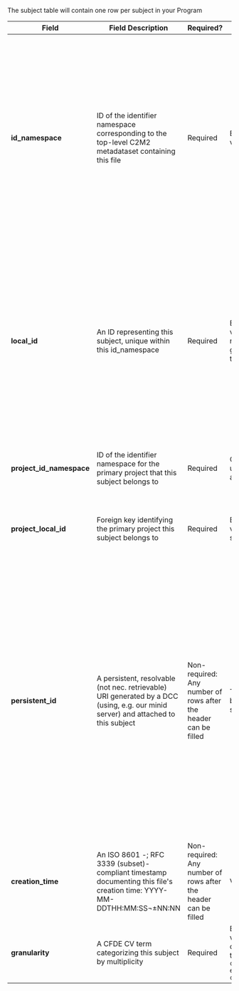 The subject table will contain one row per subject in your Program			

Field | Field Description | Required? |  Attributes | Extra Info 
------|-------------------|-----------|-------------|------------
**id_namespace** | ID of the identifier namespace corresponding to the top-level C2M2 metadataset containing this file	| Required | Every row must have a value; Value type is string | id_namespace is the unique identifier for your program, or some subset of your program, that identifies it as your data. In the simplest case, your program would use the exact same value for the id_namespace column in every row for every table. More complex Programs may choose to use multiple namespaces. id_namespaces should all be listed in the [primary_dcc_contact table](./TableInfo:-primary_dcc_contact.tsv)
**local_id** | An ID representing this subject, unique within this id_namespace | Required|  Every row must have a value; The value in each row must be different for a given namespace; Value type is string | Each individual subject needs a unique local_id value (every row should be different). The local_id column appears in many tables but values should not be repeated across tables. e.g. 'file' local_id is a separate concept from 'biosample' local_id. If your program is using a single id_namespace, then every value for every local_id across all tables should be unique.
**project_id_namespace** | ID of the identifier namespace for the primary project that this subject belongs to | Required | Column header must be used, Every row must have a value, Value type is string | If you have not implemented multiple namespaces, this will be the same as id_namespace. 
**project_local_id** | Foreign key identifying the primary project this subject belongs to | Required | Every row must have a value; Value can be any string | For each row (each subject), this will be the value of 'local_id' in the [project table](./TableInfo:-project.tsv) for the project this subject belongs to
**persistent_id** | A persistent, resolvable (not nec. retrievable) URI generated by a DCC (using, e.g. our minid server) and attached to this subject | Non-required: Any number of rows after the header can be filled | The value in each row must be different; Value type is string  | Meant to serve as a permanent address to which landing pages (which summarize metadata associated with this subject) and other relevant annotations and functions can optionally be attached, including information enabling resolution to a network location from which the file can be downloaded. **Actual network locations must not be embedded directly within this identifier: one level of indirection is required in order to protect persistent_id values from changes in network location over time as files are moved around.**
**creation_time** | An ISO 8601 -; RFC 3339 (subset)-compliant timestamp documenting this file's creation time: YYYY-MM-DDTHH:MM:SS¬±NN:NN | Non-required: Any number of rows after the header can be filled | Value must be datetime  | Example valid dates: `2021-01-08`, `2021-01-08T00:45:40Z`, `2021-01-08T00:45:40+00:00`
**granularity** | A CFDE CV term categorizing this subject by multiplicity | Required | Every row must have a value; Value must be a valid cfde_subject_granularity, in the form: `cfde_subject_granularity:X e.g. cfde_subject_granularity:0` | [Granularity Definitions](granularity)